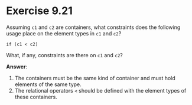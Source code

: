 # Exercise 9.21

Assuming `c1` and `c2` are containers, what constraints does the following usage place on the element types in `c1` and `c2`?

`if (c1 < c2)`

What, if any, constraints are there on `c1` and `c2`?

**Answer**:

1. The containers must be the same kind of container and must hold elements of the same type.
2. The relational operators `<` should be defined with the element types of these containers.